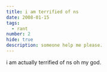 ```yaml
---
title: i am terrified of ns
date: 2008-01-15
tags:
  - rant
number: 2
hide: true
description: someone help me please.
---
```

i am actually terrified of ns oh my god. 